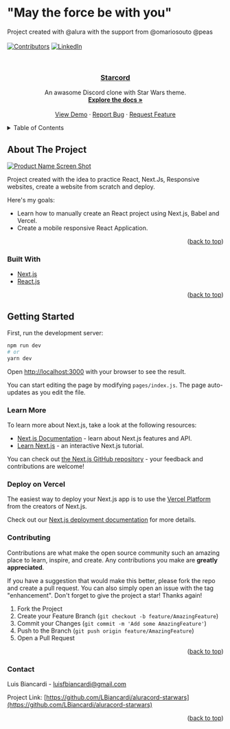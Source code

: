 # "May the force be with you"
Project created with @alura with the support from @omariosouto @peas
<br />
<br />
[![Contributors][contributors-shield]][contributors-url]
[![LinkedIn][linkedin-shield]][linkedin-url]

<!-- PROJECT LOGO -->
<br />
<div align="center">

<a href="https://github.com/LBiancardi/aluracord-starwars"><h3 align="center">Starcord</h3></a>

  <p align="center">
    An awasome Discord clone with Star Wars theme.
    <br />
    <a href="https://github.com/LBiancardi/aluracord-starwars"><strong>Explore the docs »</strong></a>
    <br />
    <br />
    <a href="https://github.com/LBiancardi/aluracord-starwars">View Demo</a>
    ·
    <a href="https://github.com/LBiancardi/aluracord-starwars/issues">Report Bug</a>
    ·
    <a href="https://github.com/LBiancardi/aluracord-starwars/issues">Request Feature</a>
  </p>
</div>

<!-- TABLE OF CONTENTS -->
<details>
  <summary>Table of Contents</summary>
  <ol>
    <li>
      <a href="#about-the-project">About The Project</a>
      <ul>
        <li><a href="#built-with">Built With</a></li>
      </ul>
    </li>
    <li><a href="#getting-started">Getting Started</a></li>
    <li><a href="#learn-more">Learn More</a></li>
    <li><a href="#deploy-on-vercel">Deploy</a></li>
    <li><a href="#contributing">Contributing</a></li>
    <li><a href="#contact">Contact</a></li>
  </ol>
</details>

<!-- ABOUT THE PROJECT -->
## About The Project

[![Product Name Screen Shot][product-screenshot]](https://example.com)

Project created with the idea to practice React, Next.Js, Responsive websites, create a website from scratch and deploy.

Here's my goals:
* Learn how to manually create an React project using Next.js, Babel and Vercel.
* Create a mobile responsive React Application.

<p align="right">(<a href="#top">back to top</a>)</p>

### Built With

* [Next.js](https://nextjs.org/)
* [React.js](https://reactjs.org/)

<p align="right">(<a href="#top">back to top</a>)</p>

## Getting Started

First, run the development server:

```bash
npm run dev
# or
yarn dev
```

Open [http://localhost:3000](http://localhost:3000) with your browser to see the result.

You can start editing the page by modifying `pages/index.js`. The page auto-updates as you edit the file.

### Learn More

To learn more about Next.js, take a look at the following resources:

- [Next.js Documentation](https://nextjs.org/docs) - learn about Next.js features and API.
- [Learn Next.js](https://nextjs.org/learn) - an interactive Next.js tutorial.

You can check out [the Next.js GitHub repository](https://github.com/vercel/next.js/) - your feedback and contributions are welcome!

<!-- DEPLOY -->
### Deploy on Vercel

The easiest way to deploy your Next.js app is to use the [Vercel Platform](https://vercel.com/new?utm_medium=default-template&filter=next.js&utm_source=create-next-app&utm_campaign=create-next-app-readme) from the creators of Next.js.

Check out our [Next.js deployment documentation](https://nextjs.org/docs/deployment) for more details.

<!-- CONTRIBUTING -->
### Contributing

Contributions are what make the open source community such an amazing place to learn, inspire, and create. Any contributions you make are **greatly appreciated**.

If you have a suggestion that would make this better, please fork the repo and create a pull request. You can also simply open an issue with the tag "enhancement".
Don't forget to give the project a star! Thanks again!

1. Fork the Project
2. Create your Feature Branch (`git checkout -b feature/AmazingFeature`)
3. Commit your Changes (`git commit -m 'Add some AmazingFeature'`)
4. Push to the Branch (`git push origin feature/AmazingFeature`)
5. Open a Pull Request

<p align="right">(<a href="#top">back to top</a>)</p>

<!-- CONTACT -->
### Contact

Luis Biancardi - luisfbiancardi@gmail.com

Project Link: [https://github.com/LBiancardi/aluracord-starwars](https://github.com/LBiancardi/aluracord-starwars)

<p align="right">(<a href="#top">back to top</a>)</p>

<!-- MARKDOWN LINKS & IMAGES -->
<!-- https://www.markdownguide.org/basic-syntax/#reference-style-links -->
[contributors-shield]: https://img.shields.io/github/contributors/github_username/repo_name.svg?style=for-the-badge
[contributors-url]: https://github.com/LBiancardi/aluracord-starwars/graphs/contributors
[linkedin-shield]: https://img.shields.io/badge/-LinkedIn-black.svg?style=for-the-badge&logo=linkedin&colorB=555
[linkedin-url]: https://www.linkedin.com/in/luis-biancardi/
[product-screenshot]: images/screenshot.png
